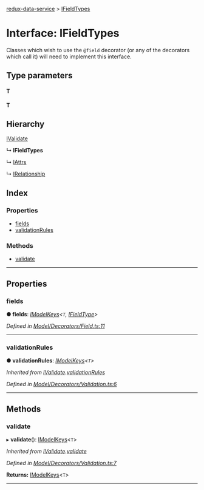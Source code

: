 [redux-data-service](../README.md) > [IFieldTypes](../interfaces/ifieldtypes.md)

# Interface: IFieldTypes

Classes which wish to use the `@field` decorator (or any of the decorators which call it) will need to implement this interface.

## Type parameters
#### T 
#### T 
## Hierarchy

 [IValidate](ivalidate.md)

**↳ IFieldTypes**

↳  [IAttrs](iattrs.md)

↳  [IRelationship](irelationship.md)

## Index

### Properties

* [fields](ifieldtypes.md#fields)
* [validationRules](ifieldtypes.md#validationrules)

### Methods

* [validate](ifieldtypes.md#validate)

---

## Properties

<a id="fields"></a>

###  fields

**● fields**: *[IModelKeys](../#imodelkeys)<`T`, [IFieldType](ifieldtype.md)>*

*Defined in [Model/Decorators/Field.ts:11](https://github.com/Rediker-Software/redux-data-service/blob/b03f489/src/Model/Decorators/Field.ts#L11)*

___
<a id="validationrules"></a>

###  validationRules

**● validationRules**: *[IModelKeys](../#imodelkeys)<`T`>*

*Inherited from [IValidate](ivalidate.md).[validationRules](ivalidate.md#validationrules)*

*Defined in [Model/Decorators/Validation.ts:6](https://github.com/Rediker-Software/redux-data-service/blob/b03f489/src/Model/Decorators/Validation.ts#L6)*

___

## Methods

<a id="validate"></a>

###  validate

▸ **validate**(): [IModelKeys](../#imodelkeys)<`T`>

*Inherited from [IValidate](ivalidate.md).[validate](ivalidate.md#validate)*

*Defined in [Model/Decorators/Validation.ts:7](https://github.com/Rediker-Software/redux-data-service/blob/b03f489/src/Model/Decorators/Validation.ts#L7)*

**Returns:** [IModelKeys](../#imodelkeys)<`T`>

___

